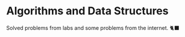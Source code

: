 # Algorithms and Data Structures

Solved problems from labs and some problems from the internet. 🐈‍⬛
